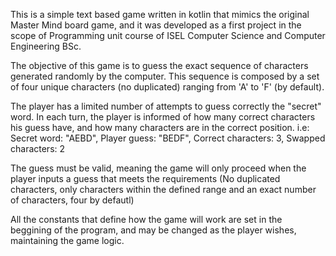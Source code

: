 This is a simple text based game written in kotlin that mimics the original Master Mind board game, and it was developed as a first project in the scope of Programming unit course of ISEL Computer Science and Computer Engineering BSc.

The objective of this game is to guess the exact sequence of characters generated randomly by the computer. This sequence is composed by a set of four unique characters (no duplicated) ranging from 'A' to 'F' (by default).

The player has a limited number of attempts to guess correctly the "secret" word. In each turn, the player is informed of how many correct characters his guess have, and how many characters are in the correct position. i.e: Secret word: "AEBD", Player guess: "BEDF", Correct characters: 3, Swapped characters: 2

The guess must be valid, meaning the game will only proceed when the player inputs a guess that meets the requirements (No duplicated characters, only characters within the defined range and an exact number of characters, four by defautl)

All the constants that define how the game will work are set in the beggining of the program, and may be changed as the player wishes, maintaining the game logic.

